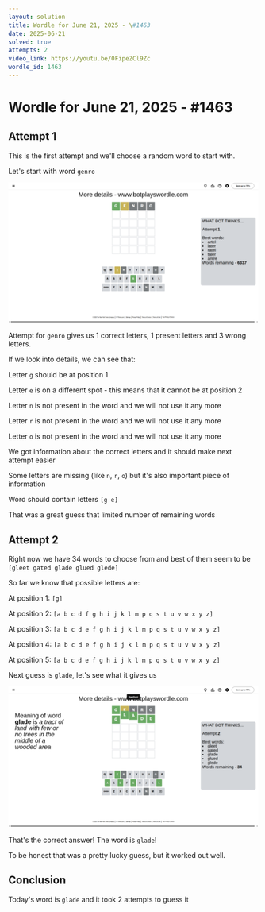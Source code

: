 ```yaml
---
layout: solution
title: Wordle for June 21, 2025 - \#1463
date: 2025-06-21
solved: true
attempts: 2
video_link: https://youtu.be/0FipeZCl9Zc
wordle_id: 1463
---
```


# Wordle for June 21, 2025 - \#1463

## Attempt 1

This is the first attempt and we'll choose a random word to start with.

Let's start with word `genro`

![Attempt 1](2025-06-21/attempt-1.png)

Attempt for `genro` gives us 1 correct letters, 1 present letters and 3 wrong letters.

If we look into details, we can see that:

Letter `g` should be at position 1

Letter `e` is on a different spot - this means that it cannot be at position 2

Letter `n` is not present in the word and we will not use it any more

Letter `r` is not present in the word and we will not use it any more

Letter `o` is not present in the word and we will not use it any more

We got information about the correct letters and it should make next attempt easier

Some letters are missing (like `n`, `r`, `o`) but it's also important piece of information

Word should contain letters `[g e]`

That was a great guess that limited number of remaining words



## Attempt 2

Right now we have 34 words to choose from and best of them seem to be `[gleet gated glade glued glede]`

So far we know that possible letters are:

At position 1: `[g]`

At position 2: `[a b c d f g h i j k l m p q s t u v w x y z]`

At position 3: `[a b c d e f g h i j k l m p q s t u v w x y z]`

At position 4: `[a b c d e f g h i j k l m p q s t u v w x y z]`

At position 5: `[a b c d e f g h i j k l m p q s t u v w x y z]`

Next guess is `glade`, let's see what it gives us

![Attempt 2](2025-06-21/attempt-2.png)

That's the correct answer! The word is `glade`!

To be honest that was a pretty lucky guess, but it worked out well.

## Conclusion

Today's word is `glade` and it took 2 attempts to guess it

